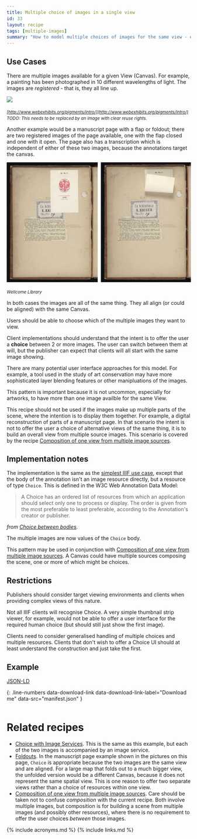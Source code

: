 ```yaml
---
title: Multiple choice of images in a single view
id: 33
layout: recipe
tags: [multiple-images]
summary: "How to model multiple choices of images for the same view - e.g., layers, multispectral images."
---
```



## Use Cases

There are multiple images available for a given View (Canvas). For example, a painting has been photographed in 10 different wavelengths of light. The images are _registered_ - that is, they all line up.

![](http://www.webexhibits.org/pigments/i/intro/examine/imaging.jpg)

_<small>[http://www.webexhibits.org/pigments/intro/](http://www.webexhibits.org/pigments/intro/)<br/>
TODO: This needs to be replaced by an image with clear reuse rights.</small>_

Another example would be a manuscript page with a flap or foldout; there are two registered images of the page available, one with the flap closed and one with it open. The page also has a transcription which is independent of either of these two images, because the annotations target the canvas.

![](choice-flap.png)

_<small>Wellcome Library</small>_

In both cases the images are all of the same thing. They all align (or could be aligned) with the same Canvas.

Users should be able to choose which of the multiple images they want to view.

Client implementations should understand that the intent is to offer the user a **choice** between 2 or more images. The user can switch between them at will, but the publisher can expect that clients will all start with the same image showing.

There are many potential user interface approaches for this model. For example, a tool used in the study of art conservation may have more sophisticated layer blending features or other manipluations of the images.

This pattern is important because it is not uncommon, especially for artworks, to have more than one image availble for the same View.

This recipe should not be used if the images make up multiple parts of the scene, where the intention is to display them together. For example, a digital reconstruction of parts of a manuscript page. In that scenario the intent is not to offer the user a choice of alternative views of the same thing, it is to build an overall view from multiple source images. This scenario is covered by the recipe [Composition of one view from multiple image sources](../0036-composition-from-multiple-images/).  

## Implementation notes

The implementation is the same as the [simplest IIIF use case](../0001-mvm-image/), except that the body of the annotation isn't an image resource directly, but a resource of type `Choice`. This is defined in the W3C Web Annotation Data Model:

> A Choice has an ordered list of resources from which an application should select only one to process or display. The order is given from the most preferable to least preferable, according to the Annotation's creator or publisher.

_from [Choice between bodies](https://www.w3.org/TR/annotation-model/#choice-between-bodies)._

The multiple images are now values of the `Choice` body.

This pattern may be used in conjunction with [Composition of one view from multiple image sources](../0036-composition-from-multiple-images/). A Canvas could have multiple sources composing the scene, one or more of which might be choices.


## Restrictions

Publishers should consider target viewing environments and clients when providing complex views of this nature.

Not all IIIF clients will recognise Choice. A very simple thumbnail strip viewer, for example, would not be able to offer a user interface for the required human choice (but should still just show the first image).

Clients need to consider generalised handling of multiple choices and multiple resources.
Clients that don't wish to offer a Choice UI should at least understand the construction and just take the first.

## Example

[JSON-LD](manifest.json)

{: .line-numbers data-download-link data-download-link-label="Download me" data-src="manifest.json" }
```json
```

# Related recipes

* [Choice with Image Services](../0034-choice-with-image-services/). This is the same as this example, but each of the two images is accompanied by an image service.
* [Foldouts](../0035-foldouts/). In the manuscript page example shown in the pictures on this page, `Choice` is appropriate because the two images are the same view and are aligned. For a large map that folds out to a much bigger view, the unfolded version would be a different Canvas, because it does not represent the same spatial view. This is one reason to offer two separate views rather than a choice of resources within one view.
* [Composition of one view from multiple image sources](../0036-composition-from-multiple-images/). Care should be taken not to confuse _composition_ with the current recipe. Both involve multiple images, but composition is for building a scene from multiple images (and possibly other resources), where there is no requirement to offer the user choices _between_ those images.


{% include acronyms.md %}
{% include links.md %}

